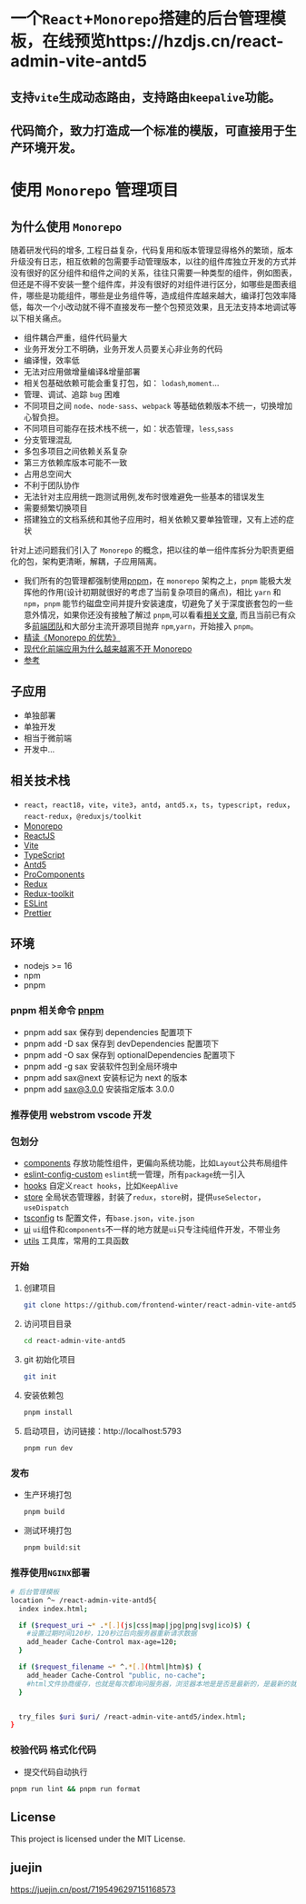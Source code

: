 # 一个`React`+`Monorepo`搭建的后台管理模板，在线预览https://hzdjs.cn/react-admin-vite-antd5

## 支持`vite`生成动态路由，支持路由`keepalive`功能。

## 代码简介，致力打造成一个标准的模版，可直接用于生产环境开发。

# 使用 `Monorepo` 管理项目

## 为什么使用 `Monorepo`

随着研发代码的增多, 工程日益复杂，代码复用和版本管理显得格外的繁琐，版本升级没有日志，相互依赖的包需要手动管理版本，以往的组件库独立开发的方式并没有很好的区分组件和组件之间的关系，往往只需要一种类型的组件，例如图表，但还是不得不安装一整个组件库，并没有很好的对组件进行区分，如哪些是图表组件，哪些是功能组件，哪些是业务组件等，造成组件库越来越大，编译打包效率降低，每次一个小改动就不得不直接发布一整个包预览效果，且无法支持本地调试等以下相关痛点。

- 组件耦合严重，组件代码量大
- 业务开发分工不明确，业务开发人员要关心非业务的代码
- 编译慢，效率低
- 无法对应用做增量编译&增量部署
- 相关包基础依赖可能会重复打包，如： `lodash`,`moment`...
- 管理、调试、追踪 `bug` 困难
- 不同项目之间 `node`、`node-sass`、`webpack` 等基础依赖版本不统一，切换增加心智负担。
- 不同项目可能存在技术栈不统一，如：状态管理，`less`,`sass`
- 分支管理混乱
- 多包多项目之间依赖关系复杂
- 第三方依赖库版本可能不一致
- 占用总空间大
- 不利于团队协作
- 无法针对主应用统一跑测试用例,发布时很难避免一些基本的错误发生
- 需要频繁切换项目
- 搭建独立的文档系统和其他子应用时，相关依赖又要单独管理，又有上述的症状

针对上述问题我们引入了 `Monorepo` 的概念，把以往的单一组件库拆分为职责更细化的包，架构更清晰，解耦，子应用隔离。

- 我们所有的包管理都强制使用[pnpm](https://pnpm.io/zh/motivation)，在 `monorepo` 架构之上，`pnpm` 能极大发挥他的作用(设计初期就很好的考虑了当前复杂项目的痛点)，相比 `yarn` 和 `npm`，`pnpm` 能节约磁盘空间并提升安装速度，切避免了关于深度嵌套包的一些意外情况，如果你还没有接触了解过 `pnpm`,可以看看[相关文章](https://zhuanlan.zhihu.com/p/377593512), 而且当前已有众多[前端团队](https://pnpm.io/zh/users)和大部分主流开源项目抛弃 `npm`,`yarn`，开始接入 `pnpm`。
- [精读《Monorepo 的优势》](https://zhuanlan.zhihu.com/p/65533186)
- [现代化前端应用为什么越来越离不开 Monorepo](https://juejin.cn/post/6944877410827370504)
- [参考](https://turbo.build/repo/docs/core-concepts/monorepos)

## 子应用

- 单独部署
- 单独开发
- 相当于微前端
- 开发中...

## 相关技术栈

- `react`，`react18`，`vite`，`vite3`，`antd`，`antd5.x`，`ts`，`typescript`，`redux`，`react-redux`，`@reduxjs/toolkit`
- [Monorepo](https://turbo.build/repo/docs)
- [ReactJS](https://reactjs.org)
- [Vite](https://vitejs.dev)
- [TypeScript](https://www.typescriptlang.org)
- [Antd5](https://ant.design)
- [ProComponents](https://procomponents.ant.design)
- [Redux](https://react-redux.js.org)
- [Redux-toolkit](https://redux-toolkit.js.org)
- [ESLint](https://eslint.org)
- [Prettier](https://prettier.io)

## 环境

- nodejs >= 16
- npm
- pnpm

### pnpm 相关命令 [pnpm](https://www.pnpm.cn/cli/add)

- pnpm add sax 保存到 dependencies 配置项下
- pnpm add -D sax 保存到 devDependencies 配置项下
- pnpm add -O sax 保存到 optionalDependencies 配置项下
- pnpm add -g sax 安装软件包到全局环境中
- pnpm add sax@next 安装标记为 next 的版本
- pnpm add sax@3.0.0 安装指定版本 3.0.0

### 推荐使用 webstrom vscode 开发

### 包划分

- [components](components) 存放功能性组件，更偏向系统功能，比如`Layout`公共布局组件
- [eslint-config-custom](eslint-config-custom) `eslint`统一管理，所有`package`统一引入
- [hooks](hooks) 自定义`react hooks`，比如`KeepAlive`
- [store](store) 全局状态管理器，封装了`redux`，`store`树，提供`useSelector`，`useDispatch`
- [tsconfig](tsconfig) ts 配置文件，有`base.json`，`vite.json`
- [ui](ui) `ui`组件和`components`不一样的地方就是`ui`只专注纯组件开发，不带业务
- [utils](utils) 工具库，常用的工具函数

### 开始

1. 创建项目

   ```bash
   git clone https://github.com/frontend-winter/react-admin-vite-antd5
   ```

2. 访问项目目录

   ```bash
   cd react-admin-vite-antd5
   ```

3. git 初始化项目

   ```bash
   git init
   ```

4. 安装依赖包

   ```bash
   pnpm install
   ```

5. 启动项目，访问链接：http://localhost:5793
   ```bash
   pnpm run dev
   ```

### 发布

- 生产环境打包
  ```bash
  pnpm build
  ```
- 测试环境打包
  ```bash
  pnpm build:sit
  ```

### 推荐使用`NGINX`部署

```bash
# 后台管理模板
location ^~ /react-admin-vite-antd5{
  index index.html;

  if ($request_uri ~* .*[.](js|css|map|jpg|png|svg|ico)$) {
    #设置过期时间120秒，120秒过后向服务器重新请求数据
    add_header Cache-Control max-age=120;
  }

  if ($request_filename ~* ^.*[.](html|htm)$) {
    add_header Cache-Control "public, no-cache";
    #html文件协商缓存，也就是每次都询问服务器，浏览器本地是是否是最新的，是最新的就直接用，非最新的服务器就会返回最新
  }


  try_files $uri $uri/ /react-admin-vite-antd5/index.html;
}
```

### 校验代码 格式化代码

- 提交代码自动执行

```bash
pnpm run lint && pnpm run format
```

## License

This project is licensed under the MIT License.

## juejin

https://juejin.cn/post/7195496297151168573
